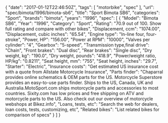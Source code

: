 {
    "date": "2017-01-12T22:46:50Z",
    "tags": [
        "motorbike",
        "spec"
    ],
    "url": "spec\/bimota\/1996\/bimota-sb6",
    "title": "Sport Bimota SB6",
    "categories": "Sport",
    "brands": "bimota",
    "years": "1996",
    "spec": [
        {
            "Model": "Bimota SB6",
            "Year": "1996",
            "Category": "Sport",
            "Rating": "70.9 out of 100. Show full rating and compare with other bikes",
            "Displacement, ccm": "1074.00",
            "Displacement, cubic inches": "65.54",
            "Engine type": "In-line four, four-stroke",
            "Power, HP": "156.00",
            "Power at RPM": "10000",
            "Valves per cylinder": "4",
            "Gearbox": "5-speed",
            "Transmission type,final drive": "Chain",
            "Front brakes": "Dual disc",
            "Rear brakes": "Single disc",
            "Dry weight, kg": "190.0",
            "Dry weight, pounds": "418.9",
            "Power\/weight ratio, HP\/kg": "0.8211",
            "Seat height, mm": "755",
            "Seat height, inches": "29.7",
            "Starter": "Electric",
            "Insurance costs": "Get estimated US insurance cost with a quote from Allstate Motorcycle Insurance",
            "Parts finder": "Chaparral provides online schematics & OEM parts for the US.   Motorcycle Superstore provides an easy-to-use parts finder. Ships to the US, Canada, UK and Australia.MotoSport.com ships motorcycle parts and accessories to most countries.    Sixity.com has low prices and free shipping on ATV and motorcycle parts to the US. Also check out our overview of motorcycle webshops at Bikez.info",
            "Loans, tests, etc": "Search the web for dealers, loan costs, tests, customizing, etc",
            "Related bikes": "List related bikes for comparison of specs"
        }
    ]
}